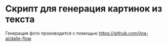 # Скрипт для генерация картинок из текста

Генерация фото производится с помощью https://github.com/jina-ai/dalle-flow
